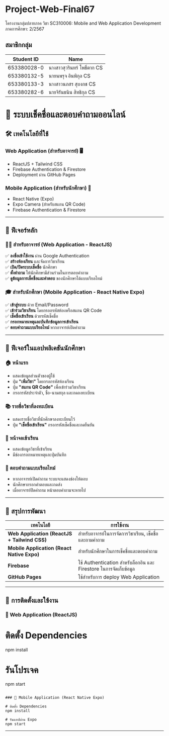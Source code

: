 # Project-Web-Final67
โครงงานกลุ่มปลายภาค 
วิชา SC310006: Mobile and Web Application Development
ภาคการศึกษา: 2/2567

## สมาชิกกลุ่ม

| Student ID       | Name                          |
|-------------------|-------------------------------|
| 653380028-0      | นางสาวสุวรินทร์ โพธิ์ตาก CS       |
| 653380132-5      | นายนพรุจ อินพิกุล CS         |
| 653380133-3      | นางสาวนภสร สุบงกช CS     |
| 653380282-6      | นายจิรันธนิน สิทธิกุล CS        |

# 📌 ระบบเช็คชื่อและตอบคำถามออนไลน์

## 🛠 เทคโนโลยีที่ใช้
### Web Application (สำหรับอาจารย์) 🖥
- ReactJS + Tailwind CSS
- Firebase Authentication & Firestore
- Deployment ผ่าน GitHub Pages

### Mobile Application (สำหรับนักศึกษา) 📱
- React Native (Expo)
- Expo Camera (สำหรับสแกน QR Code)
- Firebase Authentication & Firestore

---

## 🚀 ฟีเจอร์หลัก

### 👨‍🏫 สำหรับอาจารย์ (Web Application - ReactJS)
✅ **ลงชื่อเข้าใช้งาน** ผ่าน Google Authentication  
✅ **สร้างห้องเรียน** และจัดการวิชาเรียน  
✅ **เปิด/ปิดระบบเช็คชื่อ** นักศึกษา  
✅ **ตั้งคำถาม** ให้นักศึกษามีส่วนร่วมในการตอบคำถาม  
✅ **ดูข้อมูลการเช็คชื่อและคำตอบ** ของนักศึกษาได้แบบเรียลไทม์  

### 🎓 สำหรับนักศึกษา (Mobile Application - React Native Expo)
✅ **เข้าสู่ระบบ** ด้วย Email/Password  
✅ **เข้าร่วมวิชาเรียน** โดยกรอกรหัสห้องหรือสแกน QR Code  
✅ **เช็คชื่อเข้าเรียน** ด้วยรหัสเช็คชื่อ  
✅ **กรอกหมายเหตุและบันทึกข้อมูลการเข้าเรียน**  
✅ **ตอบคำถามแบบเรียลไทม์** หากอาจารย์เปิดคำถาม  

---

## 📌 ฟีเจอร์ในแอปพลิเคชันนักศึกษา

### 🏠 หน้าแรก
- แสดงข้อมูลส่วนตัวของผู้ใช้
- ปุ่ม **"เพิ่มวิชา"** โดยกรอกรหัสห้องเรียน
- ปุ่ม **"สแกน QR Code"** เพื่อเข้าร่วมวิชาเรียน
- กรอกรหัสประจำตัว, ชื่อ-นามสกุล และกดลงทะเบียน

### 📚 รายชื่อวิชาที่ลงทะเบียน
- แสดงรายชื่อวิชาที่นักศึกษาลงทะเบียนไว้
- ปุ่ม **"เช็คชื่อเข้าเรียน"** กรอกรหัสเช็คชื่อและกดยืนยัน

### 🏫 หน้าจอเข้าเรียน
- แสดงข้อมูลวิชาที่เข้าเรียน
- มีช่องกรอกหมายเหตุและปุ่มบันทึก

### 📝 ตอบคำถามแบบเรียลไทม์
- หากอาจารย์เปิดคำถาม ระบบจะแสดงช่องให้ตอบ
- นักศึกษากรอกคำตอบและกดส่ง
- เมื่ออาจารย์ปิดคำถาม หน้าตอบคำถามจะหายไป

---

## 🎯 สรุปการพัฒนา
| เทคโนโลยี | การใช้งาน |
|------------|-----------|
| **Web Application (ReactJS + Tailwind CSS)** | สำหรับอาจารย์ในการจัดการวิชาเรียน, เช็คชื่อ และถามคำถาม |
| **Mobile Application (React Native Expo)** | สำหรับนักศึกษาในการเช็คชื่อและตอบคำถาม |
| **Firebase** | ใช้ Authentication สำหรับล็อกอิน และ Firestore ในการจัดเก็บข้อมูล |
| **GitHub Pages** | ใช้สำหรับการ deploy Web Application |

---

## 🎉 การติดตั้งและใช้งาน
### 🔧 Web Application (ReactJS)

# ติดตั้ง Dependencies
npm install

# รันโปรเจค
npm start
```

### 📱 Mobile Application (React Native Expo)

# ติดตั้ง Dependencies
npm install

# รันแอปผ่าน Expo
npm start
```

---
